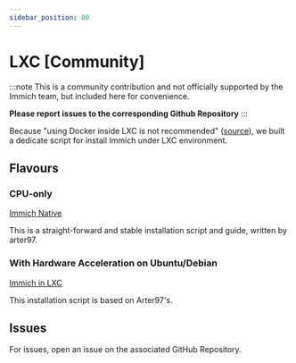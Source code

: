 ```yaml
---
sidebar_position: 80
---
```


# LXC [Community]

:::note
This is a community contribution and not officially supported by the Immich team, but included here for convenience.

**Please report issues to the corresponding Github Repository**
:::

Because "using Docker inside LXC is not recommended" ([source](https://immich.app/docs/install/requirements#hardware)), we built a dedicate script for install Immich under LXC environment.

## Flavours

### CPU-only 

[Immich Native](https://github.com/arter97/immich-native)

This is a straight-forward and stable installation script and guide, written by arter97.

### With Hardware Acceleration on Ubuntu/Debian

[Immich in LXC](https://github.com/loeeeee/immich-in-lxc)

This installation script is based on Arter97's.

## Issues

For issues, open an issue on the associated GitHub Repository.
